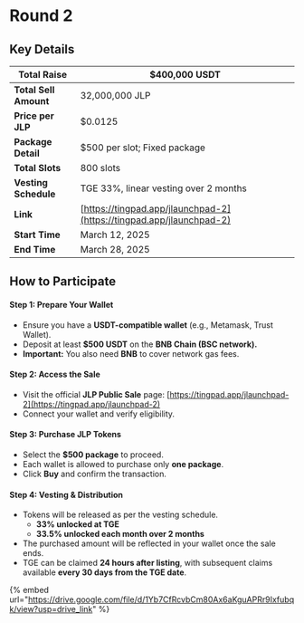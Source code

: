 # Round 2

## **Key Details**

| **Total Raise**       | $400,000 USDT                                                        |
| --------------------- | -------------------------------------------------------------------- |
| **Total Sell Amount** | 32,000,000 JLP                                                       |
| **Price per JLP**     | $0.0125                                                              |
| **Package Detail**    | $500 per slot; Fixed package                                         |
| **Total Slots**       | 800 slots                                                            |
| **Vesting Schedule**  | TGE 33%, linear vesting over 2 months                                |
| **Link**              | [https://tingpad.app/jlaunchpad-2](https://tingpad.app/jlaunchpad-2) |
| **Start Time**        | March 12, 2025                                                       |
| **End Time**          | March 28, 2025                                                       |

## **How to Participate**

#### **Step 1: Prepare Your Wallet**

* Ensure you have a **USDT-compatible wallet** (e.g., Metamask, Trust Wallet).
* Deposit at least **$500 USDT** on the **BNB Chain (BSC network).**
* **Important:** You also need **BNB** to cover network gas fees.

#### **Step 2: Access the Sale**

* Visit the official **JLP Public Sale** page: [https://tingpad.app/jlaunchpad-2](https://tingpad.app/jlaunchpad-2)
* Connect your wallet and verify eligibility.

#### **Step 3: Purchase JLP Tokens**

* Select the **$500 package** to proceed.
* Each wallet is allowed to purchase only **one package**.
* Click **Buy** and confirm the transaction.

#### **Step 4: Vesting & Distribution**

* Tokens will be released as per the vesting schedule.
  * **33% unlocked at TGE**
  * **33.5% unlocked each month over 2 months**
* The purchased amount will be reflected in your wallet once the sale ends.
* TGE can be claimed **24 hours after listing**, with subsequent claims available **every 30 days from the TGE date**.

{% embed url="https://drive.google.com/file/d/1Yb7CfRcvbCm80Ax6aKguAPRr9Ixfubqk/view?usp=drive_link" %}
